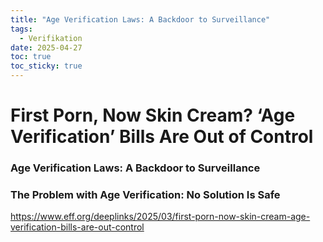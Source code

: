 ```yaml
---
title: "Age Verification Laws: A Backdoor to Surveillance"
tags:
  - Verifikation
date: 2025-04-27
toc: true
toc_sticky: true
---
```


# First Porn, Now Skin Cream? ‘Age Verification’ Bills Are Out of Control

### **Age Verification Laws: A Backdoor to Surveillance**

### **The Problem with Age Verification: No Solution Is Safe**

https://www.eff.org/deeplinks/2025/03/first-porn-now-skin-cream-age-verification-bills-are-out-control